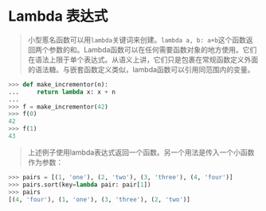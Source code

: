 # Lambda 表达式

>小型慝名函数可以用`lambda`关键词来创建。`lambda a, b: a+b`这个函数返回两个参数的和。Lambda函数可以在任何需要函数对象的地方使用。它们在语法上限于单个表达式。从语义上讲，它们只是包裹在常规函数定义外面的语法糖。与嵌套函数定义类似，lambda函数可以引用同范围内的变量。

```python
>>> def make_incrementor(n):
...     return lambda x: x + n
...
>>> f = make_incrementor(42)
>>> f(0)
42
>>> f(1)
43
```

>上述例子使用lambda表达式返回一个函数。另一个用法是传入一个小函数作为参数：

```python
>>> pairs = [(1, 'one'), (2, 'two'), (3, 'three'), (4, 'four')]
>>> pairs.sort(key=lambda pair: pair[1])
>>> pairs
[(4, 'four'), (1, 'one'), (3, 'three'), (2, 'two')]
```